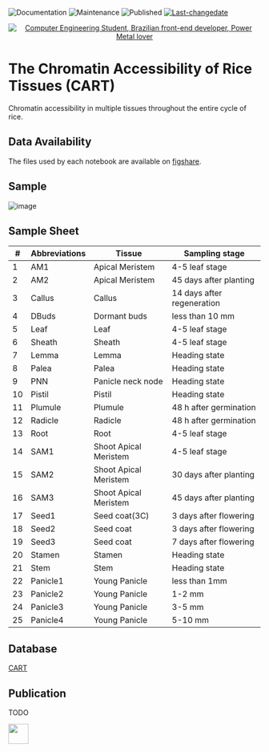 <img alt="Documentation" src="https://img.shields.io/badge/Documentation%3F-yes-brightgreen.svg?color=3366CC" target="_blank" /></a>
<img alt="Maintenance" src="https://img.shields.io/badge/Maintained%3F-yes-green.svg?color=DC3912" target="_blank" /> </a>
<img alt="Published" src="https://img.shields.io/badge/Published%3F-yes-green.svg?color=FF9900" target="_blank" /> </a>
[![Last-changedate](https://img.shields.io/badge/last%20change-2023--04--27-green.svg)](https://github.com/tzhu-bio/CART/commits/master)

<div align="center">
    <a href="https://git.io/typing-svg"><img src="https://readme-typing-svg.demolab.com?font=Roboto+Slab&color=%237E3ACE&size=30&center=true&vCenter=true&width=750&lines=The Chromatin Accessibility of Rice Tissues(CART);UMI-ATAC-seq;Nipponbare, Minghui 63, Zhenshan 97;Average 23 Tissues" alt="Computer Engineering Student, Brazilian front-end developer, Power Metal lover"></a>
</div>

# The Chromatin Accessibility of Rice Tissues (CART)
Chromatin accessibility in multiple tissues throughout the entire cycle of rice.

## Data Availability
The files used by each notebook are available on [figshare](https://doi.org/10.6084/m9.figshare.25762590.v1).

## Sample

![image]( https://github.com/tzhu-bio/CART/blob/main/png/sample.png)


## Sample Sheet
| # |  Abbreviations  | Tissue | Sampling stage|
|  ---- |  ----  | ----  | ----  |
| 1 | AM1  | Apical Meristem | 4-5 leaf stage |
| 2 | AM2  | Apical Meristem | 45 days after planting |
| 3 | Callus | Callus | 14 days after regeneration |
| 4 | DBuds | Dormant buds | less than 10 mm |
| 5 | Leaf | Leaf | 4-5 leaf stage |
| 6 | Sheath | Sheath | 4-5 leaf stage |
| 7 | Lemma | Lemma | Heading state |
| 8 | Palea | Palea | Heading state |
| 9 | PNN | Panicle neck node | Heading state |
| 10 | Pistil | Pistil | Heading state |
| 11 | Plumule | Plumule | 48 h after germination |
| 12 | Radicle | Radicle | 48 h after germination |
| 13 | Root | Root | 4-5 leaf stage |
| 14 | SAM1| Shoot Apical Meristem | 4-5 leaf stage |
| 15 | SAM2| Shoot Apical Meristem | 30 days after planting |
| 16 | SAM3| Shoot Apical Meristem | 45 days after planting |
| 17 | Seed1 | Seed coat(3C) | 3 days after flowering |
| 18 | Seed2 | Seed coat | 3 days after flowering |
| 19 | Seed3 | Seed coat | 7 days after flowering |
| 20 | Stamen | Stamen | Heading state |
| 21 | Stem | Stem | Heading state | 
| 22 | Panicle1 | Young Panicle | less than 1mm |
| 23 | Panicle2 | Young Panicle | 1-2 mm |
| 24 | Panicle3 | Young Panicle | 3-5 mm |
| 25 | Panicle4 | Young Panicle | 5-10 mm |

## Database
[CART](https://biobigdata.nju.edu.cn/cart/home)


## Publication
TODO

<a href="mailto:tzhubio@gmail.com">
  <img src="https://github.com/blackcater/blackcater/raw/main/images/social-gmail.svg" height="40" />
</a>

